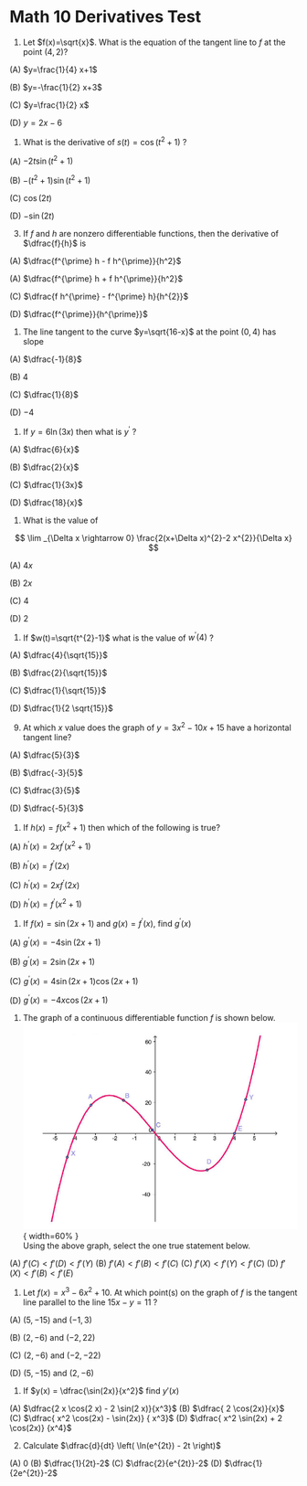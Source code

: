 # Math 10 Derivatives Test

1. Let $f(x)=\sqrt{x}$. What is the equation of the tangent line to $f$ at the point $(4,2)$?

(A) $y=\frac{1}{4} x+1$

(B) $y=-\frac{1}{2} x+3$

(C) $y=\frac{1}{2} x$

(D) $y=2 x-6$


1. What is the derivative of $s(t)=\cos \left(t^2 + 1\right)$ ?

(A) $-2t\sin(t^2+1)$

(B) $-(t^2+1)\sin(t^2+1)$

(C) $\cos(2t)$

(D) $-\sin(2t)$


3. If $f$ and $h$ are nonzero differentiable functions, then the derivative of $\dfrac{f}{h}$ is

(A) $\dfrac{f^{\prime} h - f h^{\prime}}{h^2}$

(A) $\dfrac{f^{\prime} h + f h^{\prime}}{h^2}$

(C) $\dfrac{f h^{\prime} - f^{\prime} h}{h^{2}}$

(D) $\dfrac{f^{\prime}}{h^{\prime}}$

1. The line tangent to the curve $y=\sqrt{16-x}$ at the point $(0,4)$ has slope

(A) $\dfrac{-1}{8}$

(B) 4

(C) $\dfrac{1}{8}$

(D) $-4$


1. If $y=6 \ln (3 x)$ then what is $y^{\prime}$ ?

(A) $\dfrac{6}{x}$

(B) $\dfrac{2}{x}$

(C) $\dfrac{1}{3x}$

(D) $\dfrac{18}{x}$


1. What is the value of

$$
\lim _{\Delta x \rightarrow 0} \frac{2(x+\Delta x)^{2}-2 x^{2}}{\Delta x}
$$

(A) $4x$

(B) $2x$

(C) 4

(D) 2


1. If $w(t)=\sqrt{t^{2}-1}$ what is the value of $w^{\prime}(4)$ ?

(A) $\dfrac{4}{\sqrt{15}}$

(B) $\dfrac{2}{\sqrt{15}}$

(C) $\dfrac{1}{\sqrt{15}}$

(D) $\dfrac{1}{2 \sqrt{15}}$


9. At which $x$ value does the graph of $y=3 x^{2}-10 x+15$ have a horizontal tangent line?

(A) $\dfrac{5}{3}$

(B) $\dfrac{-3}{5}$

(C) $\dfrac{3}{5}$

(D) $\dfrac{-5}{3}$

1.  If $h(x)=f\left(x^{2}+1\right)$ then which of the following is true?

(A) $h^{\prime}(x)=2x f^{\prime}\left(x^{2}+1\right)$

(B) $h^{\prime}(x)=f^{\prime}(2 x)$

(C) $h^{\prime}(x)=2 x f^{\prime}(2 x)$

(D) $h^{\prime}(x)=f^{\prime}\left(x^{2}+1\right)$



1.  If $f(x)=\sin \left(2x +1\right)$ and $g(x) = f^{\prime}(x)$, find $g^{\prime}(x)$

(A) $g^{\prime}(x) = -4 \sin (2x + 1)$

(B) $g^{\prime}(x) = 2 \sin (2x + 1)$

(C) $g^{\prime}(x) = 4 \sin(2x + 1) \cos(2x + 1)$

(D) $g^{\prime}(x) = -4x \cos(2x + 1)$



1. The graph of a continuous differentiable function $f$ is shown below.\
![graph of $f(x)$](graph1.PNG){ width=60% }\
Using the above graph, select the one true statement below.

(A) $f'(C) < f'(D) < f'(Y)$
(B) $f'(A) < f'(B) < f'(C)$
(C) $f'(X) < f'(Y) < f'(C)$
(D) $f'(X) < f'(B) < f'(E)$

1.  Let $f(x)=x^{3}-6 x^{2}+10$. At which point(s) on the graph of $f$ is the tangent line parallel to the line $15 x-y=11$ ?

(A) $(5,-15)$ and $(-1,3)$

(B) $(2,-6)$ and $(-2,22)$

(C) $(2,-6)$ and $(-2,-22)$

(D) $(5,-15)$ and $(2,-6)$

1. If $y(x) = \dfrac{\sin(2x)}{x^2}$ find $y'(x)$

(A) $\dfrac{2 x \cos(2 x) - 2 \sin(2 x)}{x^3}$
(B) $\dfrac{ 2 \cos(2x)}{x}$
(C) $\dfrac{ x^2 \cos(2x) - \sin(2x)} { x^3}$
(D) $\dfrac{ x^2 \sin(2x) + 2 \cos(2x)} {x^4}$

2. Calculate $\dfrac{d}{dt} \left( \ln(e^{2t}) - 2t \right)$

(A) 0
(B) $\dfrac{1}{2t}-2$
(C) $\dfrac{2}{e^{2t}}-2$
(D) $\dfrac{1}{2e^{2t}}-2$
